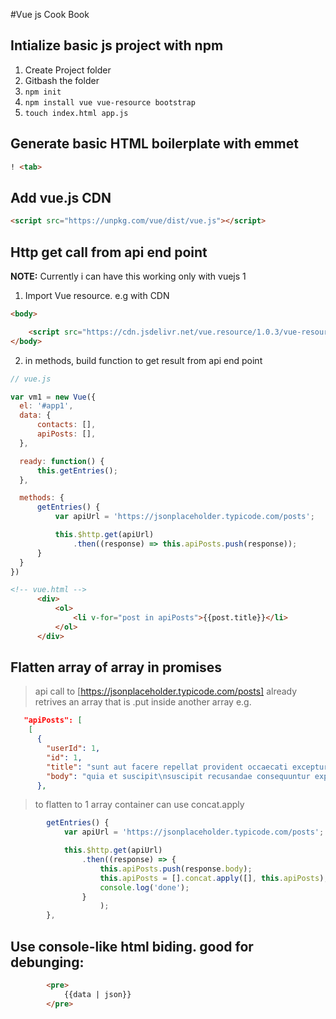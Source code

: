 #Vue js  Cook Book

## Intialize basic js project with npm
 1. Create Project folder
 2. Gitbash the folder
 3. `npm init`
 4. `npm install vue vue-resource bootstrap`
 5. `touch index.html app.js`

## Generate basic HTML boilerplate with emmet
```html
! <tab>
```

## Add vue.js CDN

```html
<script src="https://unpkg.com/vue/dist/vue.js"></script>
```

## Http get call from api end point

  **NOTE:** Currently i can have this working only with vuejs 1
  
  1. Import Vue resource. e.g with CDN
  ``` html
  <body>
  
      <script src="https://cdn.jsdelivr.net/vue.resource/1.0.3/vue-resource.min.js"></script>
  </body>
```
  2. in methods, build function to get result from api end point
  
  ``` javascript
  // vue.js
  
  var vm1 = new Vue({
    el: '#app1',
    data: {
        contacts: [],
        apiPosts: [],
    },

    ready: function() {
        this.getEntries();
    },

    methods: {
        getEntries() {
            var apiUrl = 'https://jsonplaceholder.typicode.com/posts';

            this.$http.get(apiUrl)
                .then((response) => this.apiPosts.push(response));
        }
    }
})
  ```
  
  ``` html
  <!-- vue.html -->
        <div>
            <ol>
                <li v-for="post in apiPosts">{{post.title}}</li>
            </ol>
        </div>
  ```

## Flatten array of array in promises
 > api call to [https://jsonplaceholder.typicode.com/posts] 
 > already retrives an array that is .put inside another array
 > e.g.
```json
   "apiPosts": [
    [
      {
        "userId": 1,
        "id": 1,
        "title": "sunt aut facere repellat provident occaecati excepturi optio reprehenderit",
        "body": "quia et suscipit\nsuscipit recusandae consequuntur expedita et cum\nreprehenderit molestiae ut ut quas totam\nnostrum rerum est autem sunt rem eveniet architecto"
      },
```
 > to flatten to 1 array container can use concat.apply


```javascript
        getEntries() {
            var apiUrl = 'https://jsonplaceholder.typicode.com/posts';

            this.$http.get(apiUrl)
                .then((response) => {
                    this.apiPosts.push(response.body);
                    this.apiPosts = [].concat.apply([], this.apiPosts);
                    console.log('done');
                }
                    );
        },
```

## Use console-like html biding. good for debunging:
```html
        <pre>
            {{data | json}}
        </pre>
```
